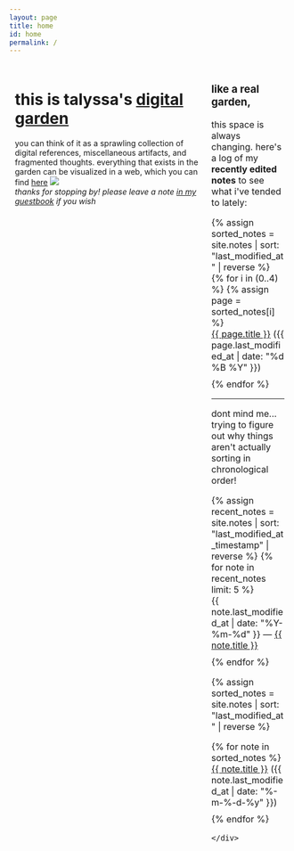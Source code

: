 ```yaml
---
layout: page
title: home
id: home
permalink: /
---
```

<html>
<head>
  <meta charset="UTF-8">
  <title>Talyssa's Digital Garden</title>
  <style>
    /* Define the layout of the two columns */
    .container {
      display: flex;
      flex-direction: row;
      max-width: 1000px;
      margin: 0 auto;
    }
    .left-column {
      width: 70%;
      padding: 10px;
      box-sizing: border-box;
    }
    .right-column {
      width: 30%;
      padding: 10px;
      box-sizing: border-box;
      font-size: 16px;
    }
    /* Style the recent edits list */
    ul {
      list-style-type: none;
      padding: 0;
    }
    li {
      margin-bottom: 10px;
    }
  </style>
</head>
<body>
  <div class="container">
    <div class="left-column">
      <h1>this is talyssa's <a class="internal-link" href="/what-is-digital-gardening">digital garden</a></h1>
      <p>you can think of it as a sprawling collection of digital references, miscellaneous artifacts, and fragmented thoughts. everything that exists in the garden can be visualized in a web, which you can find <a class="internal-link" href="/web">here</a> <img src="/assets/mini-graphics/sprout.gif" style="padding: 0px 0px 0px 0px;"><br><i>thanks for stopping by! please leave a note <a class="external-link" href="https://www.yourworldoftext.com/~talyssa.txt/">in my guestbook</a> if you wish</i></p>
    </div>
    <div class="right-column">
      <p><h3>like a real garden,</h3>this space is always changing. here's a log of my <b>recently edited notes</b> to see what i've tended to lately:</p>
      <ul>
        {% assign sorted_notes = site.notes | sort: "last_modified_at" | reverse %}
        {% for i in (0..4) %}
          {% assign page = sorted_notes[i] %}
          <li><a href="{{ page.url }}">{{ page.title }}</a> ({{ page.last_modified_at | date: "%d %B %Y" }})</li>
        {% endfor %}
      </ul>
      <hr>
      <p> dont mind me... trying to figure out why things aren't actually sorting in chronological order!</p>
     <ul>
       {% assign recent_notes = site.notes | sort: "last_modified_at_timestamp" | reverse %}
       {% for note in recent_notes limit: 5 %}
         <li>
           {{ note.last_modified_at | date: "%Y-%m-%d" }} — <a class="internal-link" href="{{ note.url }}">{{ note.title }}</a>
          </li>
       {% endfor %}
      </ul>
      {% assign sorted_notes = site.notes | sort: "last_modified_at" | reverse %}
      <ul>
       {% for note in sorted_notes %}
          <li><a href="{{ note.url }}">{{ note.title }}</a> ({{ note.last_modified_at | date: "%-m-%-d-%y" }})</li>
        {% endfor %}
      </ul>
    



    </div>
  </div>
</body>
</html>


<style>
  .wrapper {
    max-width: 46em;
  }
</style>

